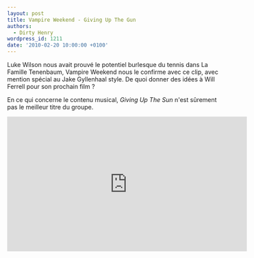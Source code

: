 ```yaml
---
layout: post
title: Vampire Weekend - Giving Up The Gun
authors:
  - Dirty Henry
wordpress_id: 1211
date: '2010-02-20 10:00:00 +0100'
---
```

Luke Wilson nous avait prouvé le potentiel burlesque du tennis dans La Famille Tenenbaum, Vampire Weekend nous le confirme avec ce clip, avec mention spécial au Jake Gyllenhaal style. De quoi donner des idées à Will Ferrell pour son prochain film ?

En ce qui concerne le contenu musical, *Giving Up The Sun* n'est sûrement pas le meilleur titre du groupe.

<iframe width="560" height="315" src="http://www.youtube.com/embed/bccKotFwzoY" frameborder="0" allowfullscreen></iframe>
